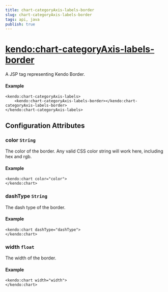 ```yaml
---
title: chart-categoryAxis-labels-border
slug: chart-categoryAxis-labels-border
tags: api, java
publish: true
---
```


# <kendo:chart-categoryAxis-labels-border>
A JSP tag representing Kendo Border.

#### Example
    <kendo:chart-categoryAxis-labels>
        <kendo:chart-categoryAxis-labels-border></kendo:chart-categoryAxis-labels-border>
    </kendo:chart-categoryAxis-labels>


## Configuration Attributes


### color `String`

The color of the border. Any valid CSS color string will work here, including hex and rgb.

#### Example
    <kendo:chart color="color">
    </kendo:chart>



### dashType `String`

The dash type of the border.

#### Example
    <kendo:chart dashType="dashType">
    </kendo:chart>



### width `float`

The width of the border.

#### Example
    <kendo:chart width="width">
    </kendo:chart>


